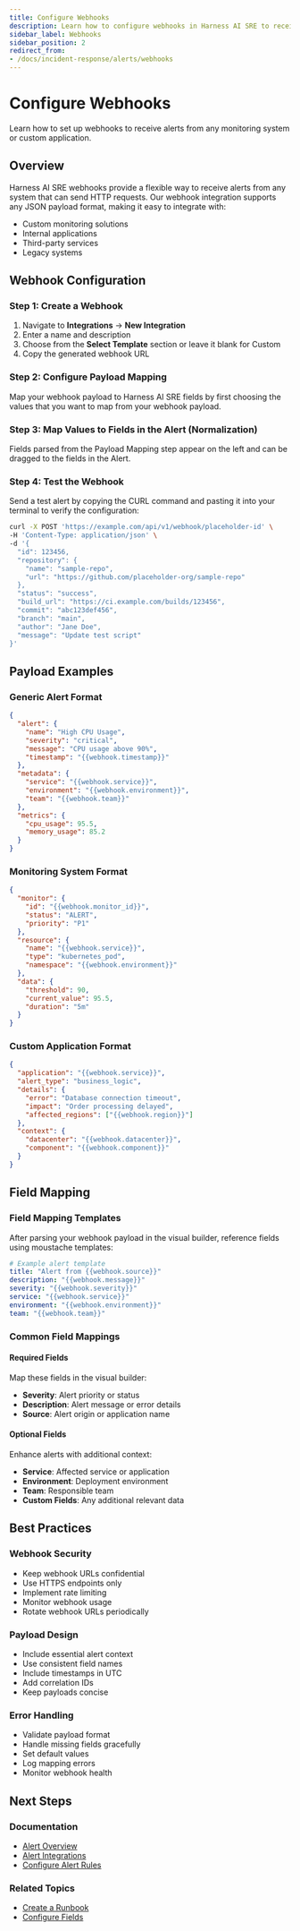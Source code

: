 ```yaml
---
title: Configure Webhooks
description: Learn how to configure webhooks in Harness AI SRE to receive alerts from any monitoring system or custom application.
sidebar_label: Webhooks
sidebar_position: 2
redirect_from:
- /docs/incident-response/alerts/webhooks
---
```


# Configure Webhooks

Learn how to set up webhooks to receive alerts from any monitoring system or custom application.

## Overview

Harness AI SRE webhooks provide a flexible way to receive alerts from any system that can send HTTP requests. Our webhook integration supports any JSON payload format, making it easy to integrate with:
- Custom monitoring solutions
- Internal applications
- Third-party services
- Legacy systems

## Webhook Configuration

### Step 1: Create a Webhook
1. Navigate to **Integrations** → **New Integration**
2. Enter a name and description
3. Choose from the **Select Template** section or leave it blank for Custom
4. Copy the generated webhook URL

### Step 2: Configure Payload Mapping
Map your webhook payload to Harness AI SRE fields by first choosing the values that you want to map from your webhook payload.

### Step 3: Map Values to Fields in the Alert (Normalization)
Fields parsed from the Payload Mapping step appear on the left and can be dragged to the fields in the Alert.

### Step 4: Test the Webhook
Send a test alert by copying the CURL command and pasting it into your terminal to verify the configuration:

```bash
curl -X POST 'https://example.com/api/v1/webhook/placeholder-id' \
-H 'Content-Type: application/json' \
-d '{
  "id": 123456,
  "repository": {
    "name": "sample-repo",
    "url": "https://github.com/placeholder-org/sample-repo"
  },
  "status": "success",
  "build_url": "https://ci.example.com/builds/123456",
  "commit": "abc123def456",
  "branch": "main",
  "author": "Jane Doe",
  "message": "Update test script"
}'
```

## Payload Examples

### Generic Alert Format
```json
{
  "alert": {
    "name": "High CPU Usage",
    "severity": "critical",
    "message": "CPU usage above 90%",
    "timestamp": "{{webhook.timestamp}}"
  },
  "metadata": {
    "service": "{{webhook.service}}",
    "environment": "{{webhook.environment}}",
    "team": "{{webhook.team}}"
  },
  "metrics": {
    "cpu_usage": 95.5,
    "memory_usage": 85.2
  }
}
```

### Monitoring System Format
```json
{
  "monitor": {
    "id": "{{webhook.monitor_id}}",
    "status": "ALERT",
    "priority": "P1"
  },
  "resource": {
    "name": "{{webhook.service}}",
    "type": "kubernetes_pod",
    "namespace": "{{webhook.environment}}"
  },
  "data": {
    "threshold": 90,
    "current_value": 95.5,
    "duration": "5m"
  }
}
```

### Custom Application Format
```json
{
  "application": "{{webhook.service}}",
  "alert_type": "business_logic",
  "details": {
    "error": "Database connection timeout",
    "impact": "Order processing delayed",
    "affected_regions": ["{{webhook.region}}"]
  },
  "context": {
    "datacenter": "{{webhook.datacenter}}",
    "component": "{{webhook.component}}"
  }
}
```

## Field Mapping

### Field Mapping Templates
After parsing your webhook payload in the visual builder, reference fields using moustache templates:

```yaml
# Example alert template
title: "Alert from {{webhook.source}}"
description: "{{webhook.message}}"
severity: "{{webhook.severity}}"
service: "{{webhook.service}}"
environment: "{{webhook.environment}}"
team: "{{webhook.team}}"
```

### Common Field Mappings

#### Required Fields
Map these fields in the visual builder:
- **Severity**: Alert priority or status
- **Description**: Alert message or error details
- **Source**: Alert origin or application name

#### Optional Fields
Enhance alerts with additional context:
- **Service**: Affected service or application
- **Environment**: Deployment environment
- **Team**: Responsible team
- **Custom Fields**: Any additional relevant data

## Best Practices

### Webhook Security
- Keep webhook URLs confidential
- Use HTTPS endpoints only
- Implement rate limiting
- Monitor webhook usage
- Rotate webhook URLs periodically

### Payload Design
- Include essential alert context
- Use consistent field names
- Include timestamps in UTC
- Add correlation IDs
- Keep payloads concise

### Error Handling
- Validate payload format
- Handle missing fields gracefully
- Set default values
- Log mapping errors
- Monitor webhook health

## Next Steps

### Documentation
- [Alert Overview](./alerts.md)
- [Alert Integrations](./integrations.md)
- [Configure Alert Rules](./alert-rules.md)

### Related Topics
- [Create a Runbook](../runbooks/create-runbook.md)
- [Configure Fields](../runbooks/configure-incident-fields.md)
